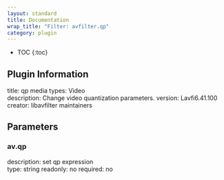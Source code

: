 ```yaml
---
layout: standard
title: Documentation
wrap_title: "Filter: avfilter.qp"
category: plugin
---
```

* TOC
{:toc}

## Plugin Information

title: qp
media types:
Video  
description: Change video quantization parameters.
version: Lavfi6.41.100
creator: libavfilter maintainers

## Parameters

### av.qp

description:
set qp expression  
type: string
readonly: no
required: no

